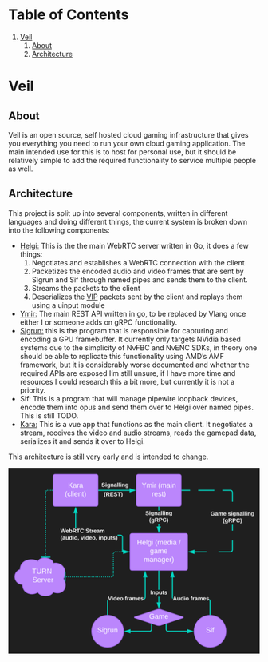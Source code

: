 
# Table of Contents

1.  [Veil](#org8a1c9b6)
    1.  [About](#org47ce2e3)
    2.  [Architecture](#org7756eb0)


<a id="org8a1c9b6"></a>

# Veil


<a id="org47ce2e3"></a>

## About

Veil is an open source, self hosted cloud gaming infrastructure that gives you everything you need to run your own cloud gaming application. The main intended use for this is to host for personal use, but it should be relatively simple to add the required functionality to service multiple people as well.


<a id="org7756eb0"></a>

## Architecture

This project is split up into several components, written in different languages and doing different things, the current system is broken down into the following components:

-   [Helgi:](https://github.com/gitautas/veil-helgi) This is the the main WebRTC server written in Go, it does a few things:
    1.  Negotiates and establishes a WebRTC connection with the client
    2.  Packetizes the encoded audio and video frames that are sent by Sigrun and Sif through named pipes and sends them to the client. 
    3.  Streams the packets to the client
    4.  Deserializes the [VIP](./VIP.md) packets sent by the client and replays them using a uinput module
-   [Ymir:](https://github.com/gitautas/veil-ymir) The main REST API written in go, to be replaced by Vlang once either I or someone adds on gRPC functionality.
-   [Sigrun:](https://github.com/gitautas/veil-sigrun) this is the program that is responsible for capturing and encoding a GPU framebuffer. It currently only targets NVidia based systems due to the simplicity of NvFBC and NvENC SDKs, in theory one should be able to replicate this functionality using AMD&rsquo;s AMF framework, but it is considerably worse documented and whether the required APIs are exposed I&rsquo;m still unsure, if I have more time and resources I could research this a bit more, but currently it is not a priority.
-   Sif: This is a program that will manage pipewire loopback devices, encode them into opus and send them over to Helgi over named pipes. This is still TODO.
-   [Kara:](https://github.com/gitautas/veil-kara) This is a vue app that functions as the main client. It negotiates a stream, receives the video and audio streams, reads the gamepad data, serializes it and sends it over to Helgi.

This architecture is still very early and is intended to change.

![architecture diagram](veil.svg "architecture diagram")

